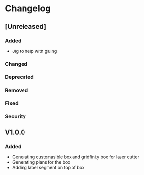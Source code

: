 # Changelog

## [Unreleased]

### Added
- Jig to help with gluing
### Changed
### Deprecated
### Removed
### Fixed
### Security

## V1.0.0

### Added
- Generating customasible box and gridfinity box for laser cutter
- Generating plans for the box
- Adding label segment on top of box
